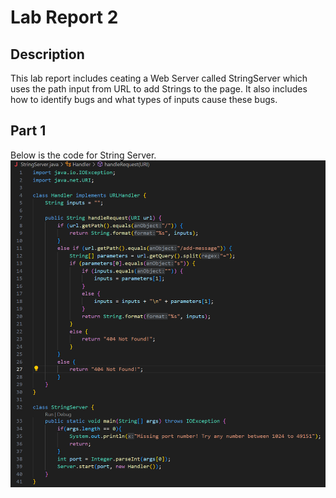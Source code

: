 # Lab Report 2
## Description
This lab report includes ceating a Web Server called StringServer which uses the path input from URL to add Strings to the page. It also includes how to identify bugs and what types of inputs cause these bugs. 
## Part 1
Below is the code for String Server. ![String Server Code](labReport2Code.png)
